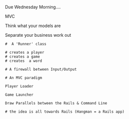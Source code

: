 Due Wednesday Morning....

MVC

Think what your models are 

Separate your business work out

    #  A 'Runner' class
    
    # creates a player
    # creates a game
    # creates  a word
    
    # A firewall between Input/Output
    
    # An MVC paradigm
    
    Player Loader 
    
    Game Launcher
    
    Draw Parallels between the Rails & Command Line 
    
    # the idea is all towards Rails (Hangman = a Rails app)
    
    

    
    